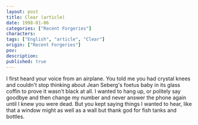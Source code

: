 ```yaml
---
layout: post
title: Clear (article)
date: 1998-01-06
categories: ["Recent Forgeries"]
characters: 
tags: ["English", "article", "Clear"]
origin: ["Recent Forgeries"]
pov: 
description: 
published: true
---
```


I first heard your voice from an airplane. You told me you had crystal knees and couldn't stop thinking about Jean Seberg's foetus baby in its glass coffin to prove it wasn't black at all. I wanted to hang up, or politely say goodbye and then change my number and never answer the phone again until I knew you were dead. But you kept saying things I wanted to hear, like that a window might as well as a wall but thank god for fish tanks and bottles.
